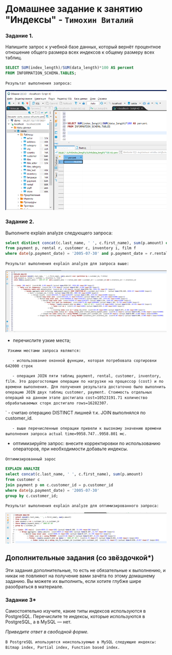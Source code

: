 # Домашнее задание к занятию "Индексы" - `Тимохин Виталий`

### Задание 1.

Напишите запрос к учебной базе данных, который вернёт процентное отношение общего размера всех индексов к общему размеру всех таблиц.

```sql
SELECT SUM(index_length)/SUM(data_length)*100 AS percent 
FROM INFORMATION_SCHEMA.TABLES;
```
`Результат выполнения запроса:`

![img](img/z1.PNG)

### Задание 2.

Выполните explain analyze следующего запроса:
```sql
select distinct concat(c.last_name, ' ', c.first_name), sum(p.amount) over (partition by c.customer_id, f.title)
from payment p, rental r, customer c, inventory i, film f
where date(p.payment_date) = '2005-07-30' and p.payment_date = r.rental_date and r.customer_id = c.customer_id and i.inventory_id = r.inventory_id
```

`Результат выполнения explain analyze для запроса выше:`

![img](img/z2_1.PNG)

- перечислите узкие места;

` Узкими местами запроса являются:`

`	- использование оконной функции, которая потребовала сортировки 642000 строк`

`	- операция JOIN пяти таблиц payment, rental, customer, inventory, film. Это дорогостоящие операции по нагрузке на процессор (cost) и по времени выполнения. Для получения результата достаточно было выполнить операцию JOIN двух таблиц customer, payment. Стоимость отдельных операций на данном этапе достигала cost=10523191.71 количество обрабатываемых сторк достигало rows=16282307.`

`	- считаю операцию DISTINCT лишней т.к. JOIN  выполнялся  по customer_id.

`	- выше перечисленные операции привели к высокому значению времени выполнения запроса actual time=9958.747..9958.801 мс.`

- оптимизируйте запрос: внесите корректировки по использованию операторов, при необходимости добавьте индексы.

`Оптимизированный зарос`

```sql
EXPLAIN ANALYZE
select concat(c.last_name, ' ', c.first_name), sum(p.amount) 
from customer c
join payment p on c.customer_id = p.customer_id
where date(p.payment_date) = '2005-07-30'
group by c.customer_id;
```
`Результат выполнения explain analyze для оптимизированного запроса:`

![img](img/z2_2.PNG)

## Дополнительные задания (со звёздочкой*)
Эти задания дополнительные, то есть не обязательные к выполнению, и никак не повлияют на получение вами зачёта по этому домашнему заданию. Вы можете их выполнить, если хотите глубже шире разобраться в материале.

### Задание 3*

Самостоятельно изучите, какие типы индексов используются в PostgreSQL. Перечислите те индексы, которые используются в PostgreSQL, а в MySQL — нет.

*Приведите ответ в свободной форме.*

`В PostgreSQL ипользуются неиспользуемые в MySQL следующие индексы: Bitmap index, Partial index, Function based index.`